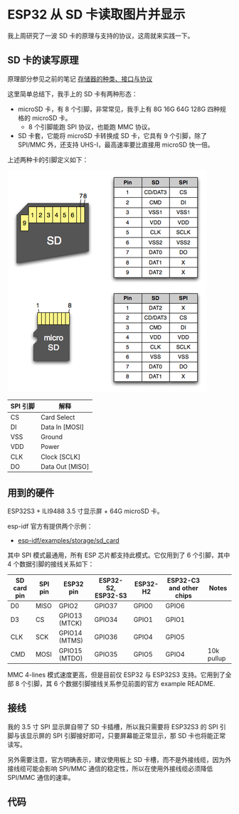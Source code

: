 # ESP32 从 SD 卡读取图片并显示

我上周研究了一波 SD 卡的原理与支持的协议，这周就来实践一下。

## SD 卡的读写原理

原理部分参见之前的笔记 [存储器的种类、接口与协议](../interface-protocol/存储器的种类、接口与协议.md)

这里简单总结下，我手上的 SD 卡有两种形态：

- microSD 卡，有 8 个引脚，非常常见，我手上有 8G 16G 64G 128G 四种规格的 microSD 卡。
  - 8 个引脚能跑 SPI 协议，也能跑 MMC 协议。
- SD 卡套，它能将 microSD 卡转换成 SD 卡，它具有 9 个引脚，除了 SPI/MMC 外，还支持 UHS-I，最高速率要比直接用 microSD 快一倍。

上述两种卡的引脚定义如下：

[![](./_img/sd-card-pinout.png)](https://www.electroniccircuitsdesign.com/pinout/sd-microsd-card-pinout.html)

| SPI 引脚 | 解释        |
| --- | --------------- |
| CS  | Card Select     |
| DI  | Data In [MOSI]  |
| VSS | Ground          |
| VDD | Power           |
| CLK | Clock [SCLK]    |
| DO  | Data Out [MISO] |

## 用到的硬件

ESP32S3 + ILI9488 3.5 寸显示屏 + 64G microSD 卡。

esp-idf 官方有提供两个示例：

- [esp-idf/examples/storage/sd_card](https://github.com/espressif/esp-idf/tree/master/examples/storage/sd_card)


其中 SPI 模式最通用，所有 ESP 芯片都支持此模式。它仅用到了 6 个引脚，其中 4 个数据引脚的接线关系如下：

SD card pin | SPI pin | ESP32 pin     | ESP32-S2, ESP32-S3 | ESP32-H2 | ESP32-C3 and other chips  |  Notes
------------|---------|---------------|--------------------|----------|---------------------------|-------------
 D0         | MISO    | GPIO2         | GPIO37             | GPIO0    | GPIO6                     |
 D3         | CS      | GPIO13 (MTCK) | GPIO34             | GPIO1    | GPIO1                     |
 CLK        | SCK     | GPIO14 (MTMS) | GPIO36             | GPIO4    | GPIO5                     |
 CMD        | MOSI    | GPIO15 (MTDO) | GPIO35             | GPIO5    | GPIO4                     |  10k pullup

MMC 4-lines 模式速度更高，但是目前仅 ESP32 与 ESP32S3 支持。它用到了全部 8 个引脚，其 6 个数据引脚接线关系参见前面的官方 example README.


## 接线

我的 3.5 寸 SPI 显示屏自带了 SD 卡插槽，所以我只需要将 ESP32S3 的 SPI 引脚与该显示屏的 SPI 引脚接好即可，只要屏幕能正常显示，那 SD 卡也将能正常读写。

另外需要注意，官方明确表示，建议使用板上 SD 卡槽，而不是外接线缆，因为外接线缆可能会影响 SPI/MMC 通信的稳定性，所以在使用外接线缆必须降低 SPI/MMC 通信的速率。


## 代码



